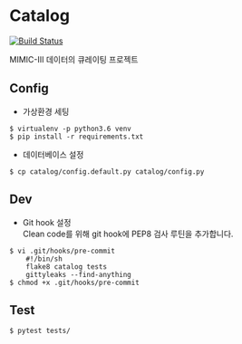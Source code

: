 # Catalog
[![Build Status](https://travis-ci.com/linewalks/catalog-mimic.svg?branch=master)](https://travis-ci.com/linewalks/catalog-mimic)

MIMIC-III 데이터의 큐레이팅 프로젝트


## Config

* 가상환경 세팅

```
$ virtualenv -p python3.6 venv
$ pip install -r requirements.txt
```

* 데이터베이스 설정

```
$ cp catalog/config.default.py catalog/config.py
```

## Dev

* Git hook 설정    
Clean code를 위해 git hook에 PEP8 검사 루틴을 추가합니다.

```
$ vi .git/hooks/pre-commit
    #!/bin/sh 
    flake8 catalog tests
    gittyleaks --find-anything
$ chmod +x .git/hooks/pre-commit
```

## Test

```
$ pytest tests/
```
